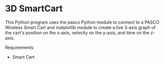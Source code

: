 # 3D SmartCart
This Python program uses the pasco Python module to connect to a PASCO Wireless Smart Cart and matplotlib module to create a live 3-axis graph of the cart's position on the x-axis, velocity on the y-axis, and time on the z-axis.

Requirements:
* Smart Cart
